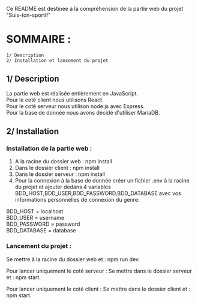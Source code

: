 Ce README est destinée à la compréhension de la partie  web du projet "Suis-ton-sportif"

# SOMMAIRE : 
    1/ Description
    2/ Installation et lancement du projet


## 1/ Description 
La partie web est réalisée entièrement en JavaScript.\
Pour le coté client nous utilisons React.\
Pour le coté serveur nous utilison node.js avec Express.\
Pour la base de donnée nous avons décidé d'utiliser MariaDB.


## 2/ Installation
### Installation de la partie web : 
1. A la racine du dossier web : npm install
2. Dans le dossier client : npm install
3. Dans le dossier serveur : npm install
4. Pour la connexion à la base de donnée créer un fichier .env à la racine du projet et ajouter dedans 4 variables BDD_HOST,BDD_USER,BDD_PASSWORD,BDD_DATABASE avec vos informations personnelles de connexion du genre:  

BDD_HOST = localhost\
BDD_USER = username\
BDD_PASSWORD = password\
BDD_DATABASE = database


### Lancement du projet : 
Se mettre à la racine du dossier web et : npm run dev.

Pour lancer uniquement le coté serveur : 
Se mettre dans le dossier serveur et : npm start.

Pour lancer uniquement le coté client : 
Se mettre dans le dossier client et : npm start.



